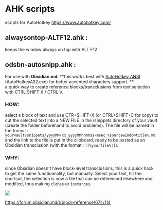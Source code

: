 # AHK scripts

scripts for AutoHotkey https://www.autohotkey.com/

## alwaysontop-ALTF12.ahk : 
keeps the window always on top with ALT F12

## odsbn-autosnipp.ahk : 
For use with **Obsidian.md**. **this works best with [AutoHotkey ANSI]((https://www.autohotkey.com/download/1.1/AutoHotkey_1.1.33.02.zip)) (AutoHotkeyA32.exe) for better accented characters support. **<br>
a quick way to create reference blocks/transclusions from text selection with CTRL SHIFT X / CTRL V.<br>
### HOW:
select a block of text and use CTR+SHIFT+X (or CTRL+SHIFT+C for copy) to cut the selected text into a NEW FILE in the /snippets directory of your vault (create the folder beforehand to avoid problems). The file will be named in the format :<br> `yourvault/snippets/yyyyMM/xx_yyyyMMhhmmss-msec_%sourcewindowtitle%.md` and the link to the file is put in the clipboard, ready to be pasted as an Obsidian transclusion (with the format `![[%yourfile%]]`).<br>
### WHY:
since Obsidian doesn't have block-level transclusions, this is a quick hack to get the same functionnality, but manually. Select your text, hit the shortcut, the selection is now a file that can be referenced elsewhere and modified, thus making `clones` or `instances`.<br>
  
  ![](https://forum.obsidian.md/uploads/default/original/2X/c/cb2bca62fee317a2f69c56c617e8cece69a6b1ae.gif)
  
  https://forum.obsidian.md/t/block-reference/674/114
